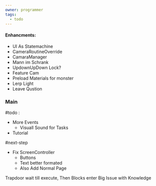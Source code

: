 ```yaml
---
owner: programmer
tags:
  - todo
---
```

#### Enhancments:
- UI As Statemachine
- CameraRoutineOverride
- CamaraManager
- Mann im Schrank
- UpdownUpDown Lock?
- Feature Cam
- Preload Materials for monster
- Lerp Light
- Leave Qustion
### Main

#todo :
- More Events
	- Visuall Sound for Tasks
- Tutorial

#next-step
- Fix ScreenController
	- Buttons
	- Text better formated
	- Also Add Normal Page


Trapdoor wait till execute, Then Blocks enter
Big Issue with Knowledge
